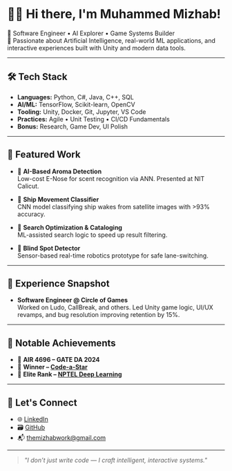 # 👨‍💻 Hi there, I'm Muhammed Mizhab!

🧩 Software Engineer • AI Explorer • Game Systems Builder  
🧠 Passionate about Artificial Intelligence, real-world ML applications, and interactive experiences built with Unity and modern data tools.

---

## 🛠 Tech Stack

- **Languages:** Python, C#, Java, C++, SQL  
- **AI/ML:** TensorFlow, Scikit-learn, OpenCV  
- **Tooling:** Unity, Docker, Git, Jupyter, VS Code  
- **Practices:** Agile • Unit Testing • CI/CD Fundamentals  
- **Bonus:** Research, Game Dev, UI Polish

---

## 🚀 Featured Work

- 🍃 **AI-Based Aroma Detection**  
  Low-cost E-Nose for scent recognition via ANN. Presented at NIT Calicut.

- 🌊 **Ship Movement Classifier**  
  CNN model classifying ship wakes from satellite images with >93% accuracy.

- 🔎 **Search Optimization & Cataloging**  
  ML-assisted search logic to speed up result filtering.

- 🚗 **Blind Spot Detector**  
  Sensor-based real-time robotics prototype for safe lane-switching.

---

## 💼 Experience Snapshot

- **Software Engineer @ Circle of Games**  
  Worked on Ludo, CallBreak, and others. Led Unity game logic, UI/UX revamps, and bug resolution improving retention by 15%.

---

## 🏁 Notable Achievements

- 🎯 **AIR 4696 – GATE DA 2024**  
- 🥇 **Winner – [Code-a-Star](https://github.com/m1zhab/code-a-star)**  
- 🔬 **Elite Rank – [NPTEL Deep Learning](https://archive.nptel.ac.in/content/noc/NOC23/SEM2/Ecertificates/106/noc23-cs126/Course/NPTEL23CS126S63530104820014212.pdf)**

---

## 📡 Let's Connect

- 🌐 [LinkedIn](https://linkedin.com/in/m1zhab)  
- 🗃 [GitHub](https://github.com/m1zhab)  
- 📬 [themizhabwork@gmail.com](mailto:themizhabwork@gmail.com)

---

> *"I don’t just write code — I craft intelligent, interactive systems."*
